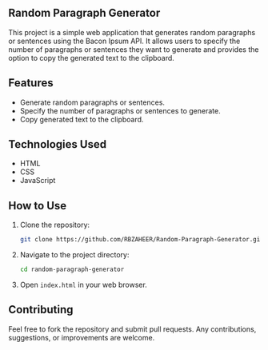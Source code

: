 
## Random Paragraph Generator

This project is a simple web application that generates random paragraphs or sentences using the Bacon Ipsum API. It allows users to specify the number of paragraphs or sentences they want to generate and provides the option to copy the generated text to the clipboard.

## Features

- Generate random paragraphs or sentences.
- Specify the number of paragraphs or sentences to generate.
- Copy generated text to the clipboard.

## Technologies Used

- HTML
- CSS
- JavaScript

## How to Use

1. Clone the repository:
   ```bash
   git clone https://github.com/RBZAHEER/Random-Paragraph-Generator.git
   ```

2. Navigate to the project directory:
   ```bash
   cd random-paragraph-generator
   ```

3. Open `index.html` in your web browser.


## Contributing

Feel free to fork the repository and submit pull requests. Any contributions, suggestions, or improvements are welcome.


